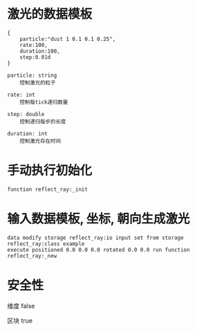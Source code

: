 # 激光的数据模板
```
{
	particle:"dust 1 0.1 0.1 0.25",
	rate:100,
	duration:100,
	step:0.01d
}

particle: string
	控制激光的粒子

rate: int
	控制每tick递归数量

step: double
	控制递归每步的长度

duration: int
	控制激光存在时间
```

# 手动执行初始化

```
function reflect_ray:_init
```

# 输入数据模板, 坐标, 朝向生成激光

```
data modify storage reflect_ray:io input set from storage reflect_ray:class example
execute positioned 0.0 0.0 0.0 rotated 0.0 0.0 run function reflect_ray:_new
```


# 安全性

维度 false

区块 true